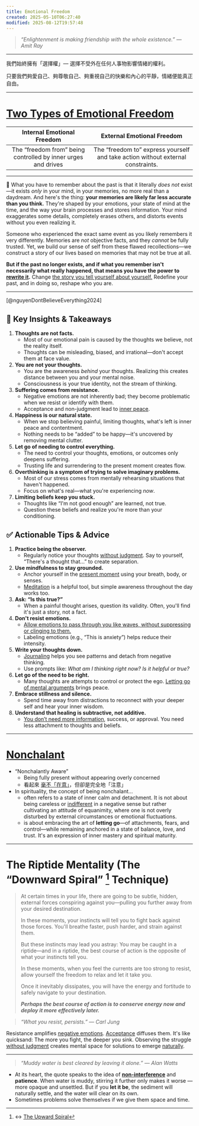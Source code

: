 ```yaml
---
title: Emotional Freedom
created: 2025-05-10T06:27:40
modified: 2025-08-12T19:57:48
---
```


> _“Enlightenment is making friendship with the whole existence.” — Amit Ray_

---

我們始終擁有「選擇權」— 選擇不受外在任何人事物影響情緒的權利。

只要我們夠愛自己、夠尊敬自己、夠重視自己的快樂和內心的平靜，情緒便能真正自由。

---

# [Two Types of Emotional Freedom](https://chengweihu.com/emotional-freedom/)

| Internal Emotional Freedom | External Emotional Freedom |
| :---: | :---: |
| The “freedom from” being controlled by inner urges and drives | The “freedom to” express yourself and take action without external constraints. |

---

📌 What you have to remember about the past is that it literally _does not_ exist—it exists _only_ in your mind, in your memories, no more real than a daydream. And here's the thing: **your memories are likely far less accurate than you think.** They're shaped by your emotions, your state of mind at the time, and the way your brain processes and stores information. Your mind exaggerates some details, completely erases others, and distorts events without you even realizing it.

Someone who experienced the exact same event as you likely remembers it very differently. Memories are _not_ objective facts, and they _cannot_ be fully trusted. Yet, we build our sense of self from these flawed recollections—we construct a story of our lives based on memories that may not be true at all.

**But if the past no longer exists, and if what you remember isn't necessarily what really happened, that means you have the power to [rewrite it](a-true-transformation-begins-with-a-mental-shift.md).** Change [the story you tell yourself about yourself.](be-careful-how-you-are-talking-to-yourself.md) Redefine your past, and in doing so, reshape who you are.

---

[@nguyenDontBelieveEverything2024]

## 🔑 Key Insights & Takeaways

1. **Thoughts are not facts.**
	* Most of our emotional pain is caused by the thoughts we believe, not the reality itself.
	* Thoughts can be misleading, biased, and irrational—don't accept them at face value.
2. **You are not your thoughts.**
	* You are the awareness _behind_ your thoughts. Realizing this creates distance between you and your mental noise.
	* Consciousness is your true identity, not the stream of thinking.
3. **Suffering comes from resistance.**
	* Negative emotions are not inherently bad; they become problematic when we resist or identify with them.
	* Acceptance and non-judgment lead to [inner peace](Peace%20from%20mind.md).
4. **Happiness is our natural state.**
	* When we stop believing painful, limiting thoughts, what's left is inner peace and contentment.
	* Nothing needs to be “added” to be happy—it's uncovered by removing mental clutter.
5. **Let go of needing to control everything.**
	* The need to control your thoughts, emotions, or outcomes only deepens suffering.
	* Trusting life and surrendering to the present moment creates flow.
6. **Overthinking is a symptom of trying to solve imaginary problems.**
	* Most of our stress comes from mentally rehearsing situations that haven't happened.
	* Focus on what's real—what you're experiencing _now_.
7. **Limiting beliefs keep you stuck.**
	* Thoughts like “I'm not good enough” are learned, not true.
	* Question these beliefs and realize you're more than your conditioning.

## ✅ Actionable Tips & Advice

1. **Practice being the observer.**
	* Regularly notice your thoughts [without judgment](Dispel%20your%20narratives.md). Say to yourself, “There's a thought that…” to create separation.
2. **Use mindfulness to stay grounded.**
	* Anchor yourself in the [present moment](live-in-the-present.md) using your breath, body, or senses.
	* [Meditation](meditation.md) is a helpful tool, but simple awareness throughout the day works too.
3. **Ask: “Is this true?”**
	* When a painful thought arises, question its validity. Often, you'll find it's just a story, not a fact.
4. **Don't resist emotions.**
	* [Allow emotions to pass through you like waves, without suppressing or clinging to them.](Acceptance%20and%20Commitment%20Therapy.md)
	* Labeling emotions (e.g., “This is anxiety”) helps reduce their intensity.
5. **Write your thoughts down.**
	* [Journaling](Journaling.md) helps you see patterns and detach from negative thinking.
	* Use prompts like: _What am I thinking right now? Is it helpful or true?_
6. **Let go of the need to be right.**
	* Many thoughts are attempts to control or protect the ego. [Letting go of mental arguments](Dispel%20your%20narratives.md) brings peace.
7. **Embrace stillness and silence.**
	* Spend time away from distractions to reconnect with your deeper self and hear your inner wisdom.
8. **Understand that healing is subtractive, not additive.**
	* [You don’t need more information](Information%20Overwhelm.md), success, or approval. You need less attachment to thoughts and beliefs.

---

# [Nonchalant](https://dictionary.cambridge.org/dictionary/english-chinese-traditional/nonchalant)

* “Nonchalantly Aware”
	* Being fully present without appearing overly concerned
	* 看起來 [毫不「在意」](Not%20caring%20lets%20us%20perform%20better.md)，但卻是完全地「注意」
* In spirituality, the concept of being nonchalant…
	* often refers to a state of inner calm and detachment. It is not about being careless or [indifferent](Have%20the%20courage%20to%20do%20the%20right%20things.md) in a negative sense but rather cultivating an attitude of equanimity, where one is not overly disturbed by external circumstances or emotional fluctuations.
	* is about embracing the art of **letting go**—of attachments, fears, and control—while remaining anchored in a state of balance, love, and trust. It's an expression of inner mastery and spiritual maturity.

---

# The Riptide Mentality (The “Downward Spiral” [^1] Technique)

> At certain times in your life, there are going to be subtle, hidden, external forces conspiring against you—pulling you further away from your desired destination.
>
> In these moments, your instincts will tell you to fight back against those forces. You'll breathe faster, push harder, and strain against them.
>
> But these instincts may lead you astray: You may be caught in a riptide—and in a riptide, the best course of action is the opposite of what your instincts tell you.
>
> In these moments, when you feel the currents are too strong to resist, allow yourself the freedom to relax and let it take you.
>
> Once it inevitably dissipates, you will have the energy and fortitude to safely navigate to your destination.
>
> _**Perhaps the best course of action is to conserve energy now and deploy it more effectively later.**_

> _“What you resist, persists.” — Carl Jung_

Resistance amplifies [negative emotions](What%20to%20do%20when%20you%20have%20negative%20thoughts%20or%20emotions.md). [Acceptance](Acceptance%20and%20Commitment%20Therapy.md) diffuses them. It's like quicksand: The more you fight, the deeper you sink. Observing the struggle [without judgment](Dispel%20your%20narratives.md) creates mental space for solutions to emerge [naturally](Wu%20Wui.md).

---

> _“Muddy water is best cleared by leaving it alone.” — Alan Watts_

* At its heart, the quote speaks to the idea of **[non-interference](Wu%20Wui.md)** and **patience**. When water is muddy, stirring it further only makes it worse — more opaque and unsettled. But if you **let it be**, the sediment will naturally settle, and the water will clear on its own.
* Sometimes problems solve themselves if we give them space and time.

[^1]: ↔ [The Upward Spiral](https://sketchplanations.com/the-upward-spiral)
